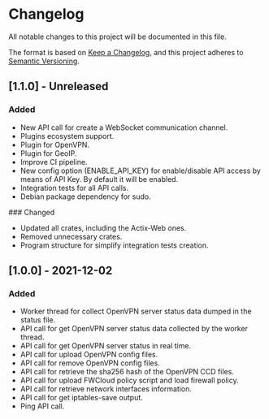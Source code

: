 # Changelog
All notable changes to this project will be documented in this file.

The format is based on [Keep a Changelog](https://keepachangelog.com/en/1.0.0/),
and this project adheres to [Semantic Versioning](https://semver.org/spec/v2.0.0.html).

## [1.1.0] - Unreleased
### Added
- New API call for create a WebSocket communication channel.
- Plugins ecosystem support.
- Plugin for OpenVPN.
- Plugin for GeoIP.
- Improve CI pipeline.
- New config option (ENABLE_API_KEY) for enable/disable API access by means of API Key. By default it will be enabled.
- Integration tests for all API calls.
- Debian package dependency for sudo.

### Changed
- Updated all crates, including the Actix-Web ones.
- Removed unnecessary crates.
- Program structure for simplify integration tests creation.


## [1.0.0] - 2021-12-02
### Added
- Worker thread for collect OpenVPN server status data dumped in the status file.
- API call for get OpenVPN server status data collected by the worker thread.
- API call for get OpenVPN server status in real time.
- API call for upload OpenVPN config files.
- API call for remove OpenVPN config files.
- API call for retrieve the sha256 hash of the OpenVPN CCD files. 
- API call for upload FWCloud policy script and load firewall policy.
- API call for retrieve network interfaces information.
- API call for get iptables-save output.
- Ping API call.